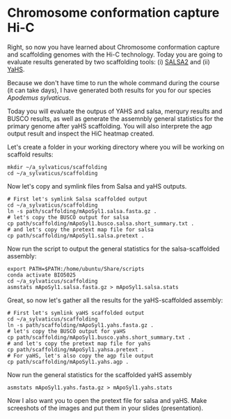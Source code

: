 # Chromosome conformation capture Hi-C

Right, so now you have learned about Chromosome conformation capture and scaffolding genomes with the Hi-C technology. Today you are going to evaluate results generated 
by two scaffolding tools: (i) [SALSA2](https://github.com/marbl/SALSA) and (ii) [YaHS](https://github.com/c-zhou/yahs). 

Because we don't have time to run the whole command during the course (it can take days), I have generated both results for you for our species *Apodemus sylvaticus*. 

Today you will evaluate the outpus of YAHS and salsa, merqury results and BUSCO results, as well as generate the assemnbly general statistics for the primary genome after yaHS scaffolding. You will also interprete the agp output result and inspect the HiC heatmap created.

Let's create a folder in your working directory where you will be working on scaffold results:

```console
mkdir ~/a_sylvaticus/scaffolding
cd ~/a_sylvaticus/scaffolding
```

Now let's copy and symlink files from Salsa and yaHS outputs.

```console
# First let's symlink Salsa scaffolded output
cd ~/a_sylvaticus/scaffolding
ln -s path/scaffolding/mApoSyl1.salsa.fasta.gz .
# let's copy the BUSCO output for salsa
cp path/scaffolding/mApoSyl1.busco.salsa.short_summary.txt .
# and let's copy the pretext map file for salsa
cp path/scaffolding/mApoSyl1.salsa.pretext .
```

Now run the script to output the general statistics for the salsa-scaffolded assembly:

```console
export PATH=$PATH:/home/ubuntu/Share/scripts
conda activate BIO5025
cd ~/a_sylvaticus/scaffolding
asmstats mApoSyl1.salsa.fasta.gz > mApoSyl1.salsa.stats
```

Great, so now let's gather all the results for the yaHS-scaffolded assembly:

```console
# First let's symlink yaHS scaffolded output
cd ~/a_sylvaticus/scaffolding
ln -s path/scaffolding/mApoSyl1.yahs.fasta.gz .
# let's copy the BUSCO output for yaHS
cp path/scaffolding/mApoSyl1.busco.yahs.short_summary.txt .
# and let's copy the pretext map file for yahs
cp path/scaffolding/mApoSyl1.yahsa.pretext .
# For yaHS, let's also copy the agp file output
cp path/scaffolding/mApoSyl1.yahs.agp .
```

Now run the general statistics for the scaffolded yaHS assembly

```console
asmstats mApoSyl1.yahs.fasta.gz > mApoSyl1.yahs.stats
```

Now I also want you to open the pretext file for salsa and yaHS. Make screeshots of the images and put them in your slides (presentation).

